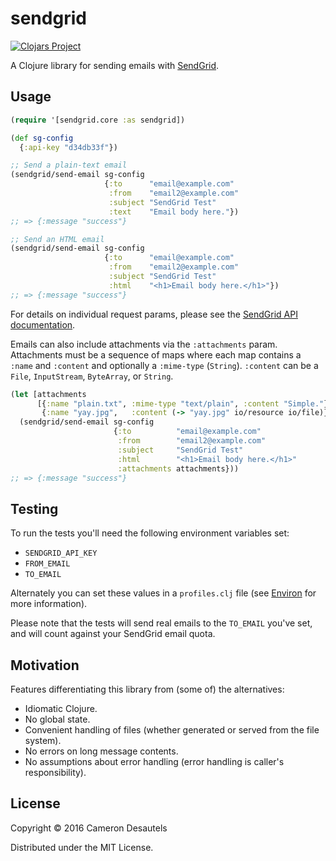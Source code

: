 # sendgrid

[![Clojars Project][clojars-badge]][clojars-sendgrid]

A Clojure library for sending emails with [SendGrid][].

## Usage

```clj
(require '[sendgrid.core :as sendgrid])

(def sg-config
  {:api-key "d34db33f"})

;; Send a plain-text email
(sendgrid/send-email sg-config
                     {:to      "email@example.com"
                      :from    "email2@example.com"
                      :subject "SendGrid Test"
                      :text    "Email body here."})
;; => {:message "success"}

;; Send an HTML email
(sendgrid/send-email sg-config
                     {:to      "email@example.com"
                      :from    "email2@example.com"
                      :subject "SendGrid Test"
                      :html    "<h1>Email body here.</h1>"})
;; => {:message "success"}
```

For details on individual request params, please see the
[SendGrid API documentation][sendgrid-api-docs].

Emails can also include attachments via the `:attachments` param.
Attachments must be a sequence of maps where each map contains a
`:name` and `:content` and optionally a `:mime-type` (`String`).
`:content` can be a `File`, `InputStream`, `ByteArray`, or `String`.

```clj
(let [attachments
      [{:name "plain.txt", :mime-type "text/plain", :content "Simple."}
       {:name "yay.jpg",   :content (-> "yay.jpg" io/resource io/file)}]]
  (sendgrid/send-email sg-config
                       {:to          "email@example.com"
                        :from        "email2@example.com"
                        :subject     "SendGrid Test"
                        :html        "<h1>Email body here.</h1>"
                        :attachments attachments}))
;; => {:message "success"}
```

## Testing

To run the tests you'll need the following environment variables set:

- `SENDGRID_API_KEY`
- `FROM_EMAIL`
- `TO_EMAIL`

Alternately you can set these values in a `profiles.clj` file (see
[Environ][] for more information).

Please note that the tests will send real emails to the `TO_EMAIL`
you've set, and will count against your SendGrid email quota.

## Motivation

Features differentiating this library from (some of) the alternatives:

- Idiomatic Clojure.
- No global state.
- Convenient handling of files (whether generated or served from
  the file system).
- No errors on long message contents.
- No assumptions about error handling (error handling is caller's
  responsibility).

## License

Copyright © 2016 Cameron Desautels

Distributed under the MIT License.

[clojars-badge]: http://clojars.org/camdez/sendgrid/latest-version.svg
[clojars-sendgrid]: http://clojars.org/camdez/sendgrid
[sendgrid]: https://sendgrid.com
[environ]: https://github.com/weavejester/environ
[sendgrid-api-docs]: https://sendgrid.com/docs/API_Reference/Web_API/index.html
